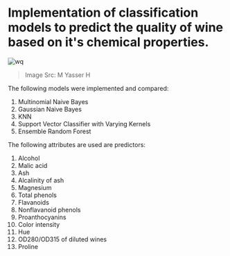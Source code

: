 # Implementation of classification models to predict the quality of wine based on it's chemical properties.


![wq](https://github.com/syedhadi816/SVC-with-varying-kernels-for-wine-classification/assets/53166976/93d99a4c-26a9-4c67-aa84-5482a5a12f23)
> Image Src: M Yasser H

The following models were implemented and compared:
1. Multinomial Naive Bayes
2. Gaussian Naive Bayes
3. KNN
4. Support Vector Classifier with Varying Kernels
5. Ensemble Random Forest

The following attributes are used are predictors:
1) Alcohol
2) Malic acid
3) Ash
4) Alcalinity of ash  
5) Magnesium
6) Total phenols
7) Flavanoids
8) Nonflavanoid phenols
9) Proanthocyanins
10) Color intensity
11) Hue
12) OD280/OD315 of diluted wines
13) Proline 

 
